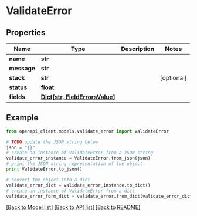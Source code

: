 # ValidateError


## Properties
Name | Type | Description | Notes
------------ | ------------- | ------------- | -------------
**name** | **str** |  | 
**message** | **str** |  | 
**stack** | **str** |  | [optional] 
**status** | **float** |  | 
**fields** | [**Dict[str, FieldErrorsValue]**](FieldErrorsValue.md) |  | 

## Example

```python
from openapi_client.models.validate_error import ValidateError

# TODO update the JSON string below
json = "{}"
# create an instance of ValidateError from a JSON string
validate_error_instance = ValidateError.from_json(json)
# print the JSON string representation of the object
print ValidateError.to_json()

# convert the object into a dict
validate_error_dict = validate_error_instance.to_dict()
# create an instance of ValidateError from a dict
validate_error_form_dict = validate_error.from_dict(validate_error_dict)
```
[[Back to Model list]](../README.md#documentation-for-models) [[Back to API list]](../README.md#documentation-for-api-endpoints) [[Back to README]](../README.md)


